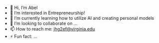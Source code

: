 - 👋 Hi, I’m Abel
- 👀 I’m interested in Entrepreneurship!
- 🌱 I’m currently learning how to utilize AI and creating personal models
- 💞️ I’m looking to collaborate on ...
- 📫 How to reach me: jhg2ef@virginia.edu
- ⚡ Fun fact: ...

<!---
iAbel1478/iAbel1478 is a ✨ special ✨ repository because its `README.md` (this file) appears on your GitHub profile.
You can click the Preview link to take a look at your changes.
--->
